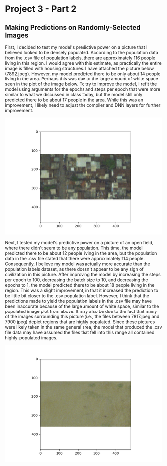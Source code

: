 # Project 3 - Part 2

## Making Predictions on Randomly-Selected Images

First, I decided to test my model's predictive power on a picture that I believed looked to be densely populated.  According to the population data from the .csv file of population labels, there are approximately 116 people living in this region.  I would agree with this estimate, as practically the entire image is filled with housing structures.  I have attached the picture below (7892.jpeg).  However, my model predicted there to be only about 14 people living in the area.  Perhaps this was due to the large amount of white space seen in the plot of the image below.  To try to improve the model, I refit the model using arguments for the epochs and steps per epoch that were more similar to what we discussed in class today, but the model still only predicted there to be about 17 people in the area.  While this was an improvement, I likely need to adjust the compiler and DNN layers for further improvement.

![Populated Region](PopulatedImagePlot.png)

Next, I tested my model's predictive power on a picture of an open field, where there didn't seem to be any population.  This time, the model predicted there to be about 12 people living in the area, but the population data in the .csv file stated that there were approximately 114 people.  Consequently, I believe my model was actually more accurate than the population labels dataset, as there doesn't appear to be any sign of civilization in this picture.  After improving the model by increasing the steps per epoch to 100, decreasing the batch size to 10, and decreasing the epochs to 1, the model predicted there to be about 18 people living in the region.  This was a slight improvement, in that it increased the prediction to be little bit closer to the .csv population label.  However, I think that the predictions made to yield the population labels in the .csv file may have been inaccurate because of the large amount of white space, similar to the populated image plot from above.  It may also be due to the fact that many of the images surrounding this picture (i.e., the files between 7817.jpeg and 7900 jpeg) depict regions that are highly populated.  Since these pictures were likely taken in the same general area, the model that produced the .csv file data may have assumed the files that fell into this range all contained highly-populated images.

![Empty Field](EmptyFieldImagePlot.png)
